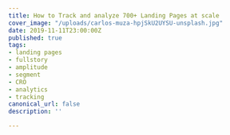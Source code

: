 ```yaml
---
title: How to Track and analyze 700+ Landing Pages at scale
cover_image: "/uploads/carlos-muza-hpjSkU2UYSU-unsplash.jpg"
date: 2019-11-11T23:00:00Z
published: true
tags:
- landing pages
- fullstory
- amplitude
- segment
- CRO
- analytics
- tracking
canonical_url: false
description: ''

---
```

